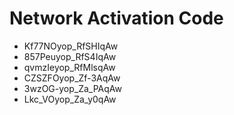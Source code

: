 # Network Activation Code
* Kf77NOyop_RfSHIqAw
* 857Peuyop_RfS4IqAw
* qvmzIeyop_RfMlsqAw
* CZSZFOyop_Zf-3AqAw
* 3wzOG-yop_Za_PAqAw
* Lkc_VOyop_Za_y0qAw